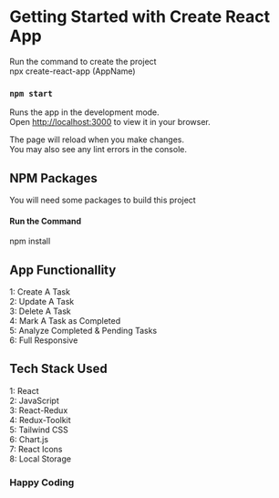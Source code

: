 # Getting Started with Create React App

Run the command to create the project  
npx create-react-app (AppName)

### `npm start`

Runs the app in the development mode.\
Open [http://localhost:3000](http://localhost:3000) to view it in your browser.

The page will reload when you make changes.\
You may also see any lint errors in the console.

## NPM Packages 

You will need some packages to build this project
#### Run the Command
npm install

 ## App Functionallity  
 1: Create A Task  
 2: Update A Task  
 3: Delete A Task  
 4: Mark A Task as Completed  
 5: Analyze Completed & Pending Tasks  
 6: Full Responsive  


## Tech Stack Used
1: React  
2: JavaScript  
3: React-Redux  
4: Redux-Toolkit  
5: Tailwind CSS  
6: Chart.js  
7: React Icons  
8: Local Storage


### Happy Coding
